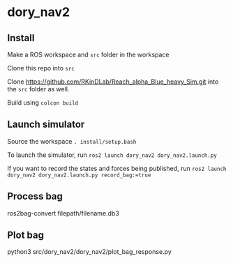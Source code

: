 # dory_nav2
 
## Install

Make a ROS workspace and `src` folder in the workspace

Clone this repo into `src`

Clone https://github.com/RKinDLab/Reach_alpha_Blue_heavy_Sim.git into the `src` folder as well.

Build using `colcon build`

## Launch simulator

Source the workspace `. install/setup.bash`

To launch the simulator, run `ros2 launch dory_nav2 dory_nav2.launch.py`

If you want to record the states and forces being published, run `ros2 launch dory_nav2 dory_nav2.launch.py record_bag:=true`

## Process bag
ros2bag-convert filepath/filename.db3

## Plot bag
python3 src/dory_nav2/dory_nav2/plot_bag_response.py